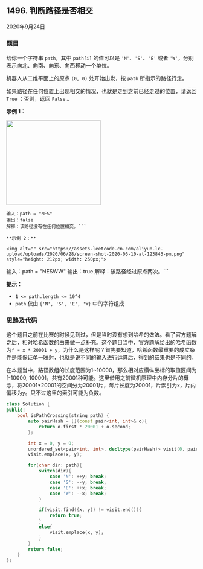 ## 1496. 判断路径是否相交

2020年9月24日

### 题目

给你一个字符串 ``path``，其中 ``path[i]`` 的值可以是 ``'N'``、``'S'``、``'E'`` 或者 ``'W'``，分别表示向北、向南、向东、向西移动一个单位。

机器人从二维平面上的原点 ``(0, 0)`` 处开始出发，按 ``path`` 所指示的路径行走。

如果路径在任何位置上出现相交的情况，也就是走到之前已经走过的位置，请返回 ``True`` ；否则，返回 ``False`` 。

 

**示例 1：**

<img alt="" src="https://assets.leetcode-cn.com/aliyun-lc-upload/uploads/2020/06/28/screen-shot-2020-06-10-at-123929-pm.png" style="height: 224px; width: 250px;">

```
输入：path = "NES"
输出：false 
解释：该路径没有在任何位置相交。```

**示例 2：**

<img alt="" src="https://assets.leetcode-cn.com/aliyun-lc-upload/uploads/2020/06/28/screen-shot-2020-06-10-at-123843-pm.png" style="height: 212px; width: 250px;">

```
输入：path = "NESWW"
输出：true
解释：该路径经过原点两次。```

 

**提示：**


- ``1 <= path.length <= 10^4``
- ``path`` 仅由 ``{'N', 'S', 'E', 'W}`` 中的字符组成


### 思路及代码

这个题目之前在比赛的时候见到过，但是当时没有想到哈希的做法。看了官方题解之后，相对哈希函数的由来做一点补充。这个题目当中，官方题解给出的哈希函数为``f = x * 20001 + y``，为什么是这样呢？首先要知道，哈希函数最重要的成立条件是能保证单一映射，也就是说不同的输入进行运算后，得到的结果也是不同的。

在本题当中，路径数组的长度范围为1~10000，那么相对应横纵坐标的取值区间为[-10000, 10000]，共有20001种可能。这里借用之前微机原理中内存分片的概念，将20001*20001的空间分为20001片，每片长度为20001，片索引为x，片内偏移为y。只不过这里的索引可能为负数。



```cpp
class Solution {
public:
    bool isPathCrossing(string path) {
        auto pairHash = [](const pair<int, int>& o){
            return o.first * 20001 + o.second;
        };

        int x = 0, y = 0;
        unordered_set<pair<int, int>, decltype(pairHash)> visit(0, pairHash);
        visit.emplace(x, y);

        for(char dir: path){
            switch(dir){
                case 'N': ++y; break;
                case 'S': --y; break;
                case 'E': ++x; break;
                case 'W': --x; break; 
            }

            if(visit.find({x, y}) != visit.end()){
                return true;
            }
            else{
                visit.emplace(x, y);
            }
        }
        return false;
    }
};
```
